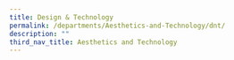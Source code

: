 ```yaml
---
title: Design & Technology
permalink: /departments/Aesthetics-and-Technology/dnt/
description: ""
third_nav_title: Aesthetics and Technology
---
```

